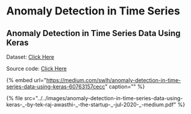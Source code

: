 # Anomaly Detection in Time Series

## Anomaly Detection in Time Series Data Using Keras <a id="0123"></a>

Dataset: [Click Here](https://www.kaggle.com/pdquant/sp500-daily-19862018)

Source code: [Click Here](https://github.com/Tekraj15/Anomaly-Detection-in-Time-Series-Data)

{% embed url="https://medium.com/swlh/anomaly-detection-in-time-series-data-using-keras-60763157cecc" caption="" %}

{% file src="../../images/anomaly-detection-in-time-series-data-using-keras-\_-by-tek-raj-awasthi-\_-the-startup-\_-jul-2020-\_-medium.pdf" %}

